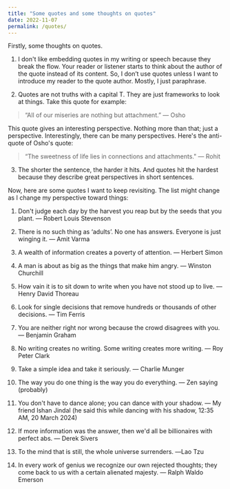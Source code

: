 ```yaml
---
title: "Some quotes and some thoughts on quotes"
date: 2022-11-07
permalink: /quotes/
---
```


Firstly, some thoughts on quotes.

1) I don't like embedding quotes in my writing or speech because they break the flow. Your reader or listener starts to think about the author of the quote instead of its content. So, I don’t use quotes unless I want to introduce my reader to the quote author. Mostly, I just paraphrase. 

2) Quotes are not truths with a capital T. They are just frameworks to look at things. Take this quote for example: 

> “All of our miseries are nothing but attachment.” — Osho

This quote gives an interesting perspective. Nothing more than that; just a perspective. Interestingly, there can be many perspectives. Here's the anti-quote of Osho's quote:

> “The sweetness of life lies in connections and attachments." — Rohit

3) The shorter the sentence, the harder it hits. And quotes hit the hardest because they describe great perspectives in short sentences. 



Now, here are some quotes I want to keep revisiting. The list might change as I change my perspective toward things:

1. Don't judge each day by the harvest you reap but by the seeds that you plant. — Robert Louis Stevenson

2. There is no such thing as ‘adults’. No one has answers. Everyone is just winging it. — Amit Varma

3. A wealth of information creates a poverty of attention. — Herbert Simon

4. A man is about as big as the things that make him angry. — Winston Churchill

5. How vain it is to sit down to write when you have not stood up to live. — Henry David Thoreau

6. Look for single decisions that remove hundreds or thousands of other decisions. — Tim Ferris

7. You are neither right nor wrong because the crowd disagrees with you. — Benjamin Graham

8. No writing creates no writing. Some writing creates more writing. — Roy Peter Clark

9. Take a simple idea and take it seriously. — Charlie Munger

10. The way you do one thing is the way you do everything. — Zen saying (probably)

11. You don't have to dance alone; you can dance with your shadow. — My friend Ishan Jindal (he said this while dancing with his shadow, 12:35 AM, 20 March 2024)

12. If more information was the answer, then we'd all be billionaires with perfect abs. ― Derek Sivers

13. To the mind that is still, the whole universe surrenders. ―Lao Tzu

14.  In every work of genius we recognize our own rejected thoughts; they come back to us with a certain alienated majesty. ― Ralph Waldo Emerson